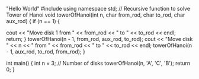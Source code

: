 "Hello World" 
#include <iostream>
 using namespace std;
 // Recursive function to solve Tower of Hanoi
 void towerOfHanoi(int n, char from_rod, char to_rod, char aux_rod) {
 if (n == 1) {

 cout << "Move disk 1 from " << from_rod << " to " << to_rod << endl;
 return;
 }
 towerOfHanoi(n - 1, from_rod, aux_rod, to_rod);
 cout << "Move disk " << n << " from " << from_rod << " to " << to_rod << endl;
 towerOfHanoi(n - 1, aux_rod, to_rod, from_rod);
 }

 int main() {
 int n = 3; // Number of disks
 towerOfHanoi(n, 'A', 'C', 'B');
 return 0;
 }
